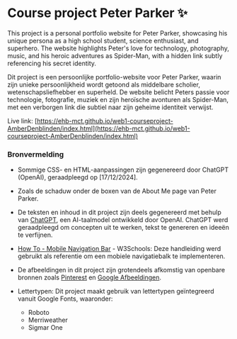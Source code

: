 # Course project Peter Parker ✨

This project is a personal portfolio website for Peter Parker, showcasing his unique persona as a high school student, science enthusiast, and superhero. The website highlights Peter's love for technology, photography, music, and his heroic adventures as Spider-Man, with a hidden link subtly referencing his secret identity.

Dit project is een persoonlijke portfolio-website voor Peter Parker, waarin zijn unieke persoonlijkheid wordt getoond als middelbare scholier, wetenschapsliefhebber en superheld. De website belicht Peters passie voor technologie, fotografie, muziek en zijn heroïsche avonturen als Spider-Man, met een verborgen link die subtiel naar zijn geheime identiteit verwijst.

Live link: [https://ehb-mct.github.io/web1-courseproject-AmberDenblinden/index.html](https://ehb-mct.github.io/web1-courseproject-AmberDenblinden/index.html)

### Bronvermelding

- Sommige CSS- en HTML-aanpassingen zijn gegenereerd door ChatGPT (OpenAI), geraadpleegd op [17/12/2024].
- Zoals de schaduw onder de boxen van de About Me page van Peter Parker.

- De teksten en inhoud in dit project zijn deels gegenereerd met behulp van [ChatGPT](https://chat.openai.com/), een AI-taalmodel ontwikkeld door OpenAI. ChatGPT werd geraadpleegd om concepten uit te werken, tekst te genereren en ideeën te verfijnen.

- [How To - Mobile Navigation Bar](https://www.w3schools.com/howto/howto_js_mobile_navbar.asp) - W3Schools: Deze handleiding werd gebruikt als referentie om een mobiele navigatiebalk te implementeren.

- De afbeeldingen in dit project zijn grotendeels afkomstig van openbare bronnen zoals [Pinterest](https://www.pinterest.com/) en [Google Afbeeldingen](https://images.google.com/).

- Lettertypen: Dit project maakt gebruik van lettertypen geïntegreerd vanuit Google Fonts, waaronder:
  - Roboto
  - Merriweather
  - Sigmar One
